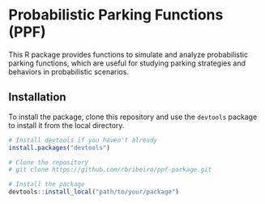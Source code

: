# Probabilistic Parking Functions (PPF)

This R package provides functions to simulate and analyze probabilistic parking functions, which are useful for studying parking strategies and behaviors in probabilistic scenarios.

## Installation

To install the package, clone this repository and use the `devtools` package to install it from the local directory.

```R
# Install devtools if you haven't already
install.packages("devtools")

# Clone the repository
# git clone https://github.com/rbribeiro/ppf-package.git

# Install the package
devtools::install_local("path/to/your/package")
